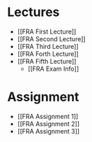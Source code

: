 # Lectures
- [[FRA First Lecture]]
- [[FRA Second Lecture]]
- [[FRA Third Lecture]]
- [[FRA Forth Lecture]]
- [[FRA Fifth Lecture]]
	- [[FRA Exam Info]]
# Assignment
- [[FRA Assignment 1]]
- [[FRA Assignment 2]]
- [[FRA Assignment 3]]